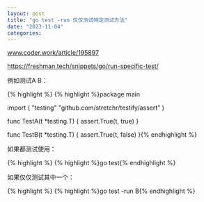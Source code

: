 ```yaml
---
layout: post
title: "go test -run 仅仅测试特定测试方法"
date: "2023-11-04"
categories: 
---
```

<p><a href="https://www.coder.work/article/195897">www.coder.work/article/195897</a></p>

<p><a href="https://freshman.tech/snippets/go/run-specific-test/">https://freshman.tech/snippets/go/run-specific-test/</a></p>

<p>例如测试A B：</p>

{% highlight %}
{% highlight %}package main

import (
    &quot;testing&quot;
    &quot;github.com/stretchr/testify/assert&quot;
)

func TestA(t *testing.T) {
    assert.True(t, true)
}

func TestB(t *testing.T) {
    assert.True(t, false)
}{% endhighlight %}

<p>如果都测试使用：</p>

{% highlight %}
{% highlight %}go test{% endhighlight %}

<p>如果仅仅测试其中一个：</p>

{% highlight %}
{% highlight %}go test -run B{% endhighlight %}

